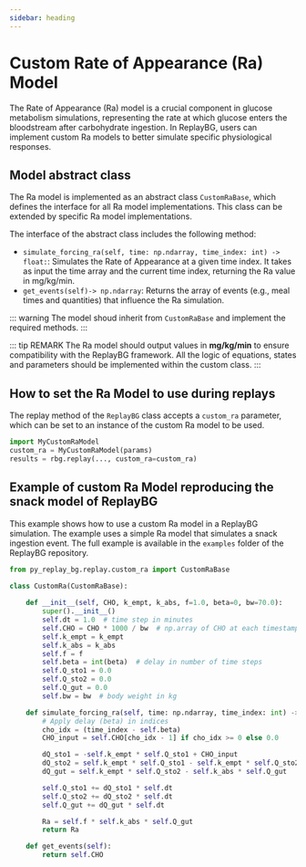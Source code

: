 ```yaml
---
sidebar: heading
---
```


# Custom Rate of Appearance (Ra) Model

The Rate of Appearance (Ra) model is a crucial component in glucose metabolism simulations, representing the rate at which glucose enters the bloodstream after carbohydrate ingestion. In ReplayBG, users can implement custom Ra models to better simulate specific physiological responses.

## Model abstract class
The Ra model is implemented as an abstract class `CustomRaBase`, which defines the interface for all Ra model implementations. This class can be extended by specific Ra model implementations.

The interface of the abstract class includes the following method:
- `simulate_forcing_ra(self, time: np.ndarray, time_index: int) -> float:`: Simulates the Rate of Appearance at a given time index. It takes as input the time array and the current time index, returning the Ra value in mg/kg/min.
- `get_events(self)-> np.ndarray`: Returns the array of events (e.g., meal times and quantities) that influence the Ra simulation.

::: warning
The model shoud inherit from `CustomRaBase` and implement the required methods. 
:::

::: tip REMARK
The Ra model should output values in **mg/kg/min** to ensure compatibility with the ReplayBG framework.
All the logic of equations, states and parameters should be implemented within the custom class.
:::

## How to set the Ra Model to use during replays
The replay method of the `ReplayBG` class accepts a `custom_ra` parameter, which can be set to an instance of the custom Ra model to be used.

```python
import MyCustomRaModel
custom_ra = MyCustomRaModel(params)
results = rbg.replay(..., custom_ra=custom_ra)
```

## Example of custom Ra Model reproducing the snack model of ReplayBG

This example shows how to use a custom Ra model in a ReplayBG simulation. The example uses a simple Ra model that simulates a snack ingestion event.
The full example is available in the `examples` folder of the ReplayBG repository.

```python
from py_replay_bg.replay.custom_ra import CustomRaBase

class CustomRa(CustomRaBase):
    
    def __init__(self, CHO, k_empt, k_abs, f=1.0, beta=0, bw=70.0):
        super().__init__()
        self.dt = 1.0  # time step in minutes
        self.CHO = CHO * 1000 / bw  # np.array of CHO at each timestamp converted to mg/(kg*min)
        self.k_empt = k_empt
        self.k_abs = k_abs
        self.f = f
        self.beta = int(beta)  # delay in number of time steps
        self.Q_sto1 = 0.0
        self.Q_sto2 = 0.0
        self.Q_gut = 0.0
        self.bw = bw  # body weight in kg

    def simulate_forcing_ra(self, time: np.ndarray, time_index: int) -> float:
        # Apply delay (beta) in indices
        cho_idx = (time_index - self.beta)
        CHO_input = self.CHO[cho_idx - 1] if cho_idx >= 0 else 0.0

        dQ_sto1 = -self.k_empt * self.Q_sto1 + CHO_input
        dQ_sto2 = self.k_empt * self.Q_sto1 - self.k_empt * self.Q_sto2
        dQ_gut = self.k_empt * self.Q_sto2 - self.k_abs * self.Q_gut

        self.Q_sto1 += dQ_sto1 * self.dt
        self.Q_sto2 += dQ_sto2 * self.dt
        self.Q_gut += dQ_gut * self.dt

        Ra = self.f * self.k_abs * self.Q_gut
        return Ra

    def get_events(self):
        return self.CHO
```
